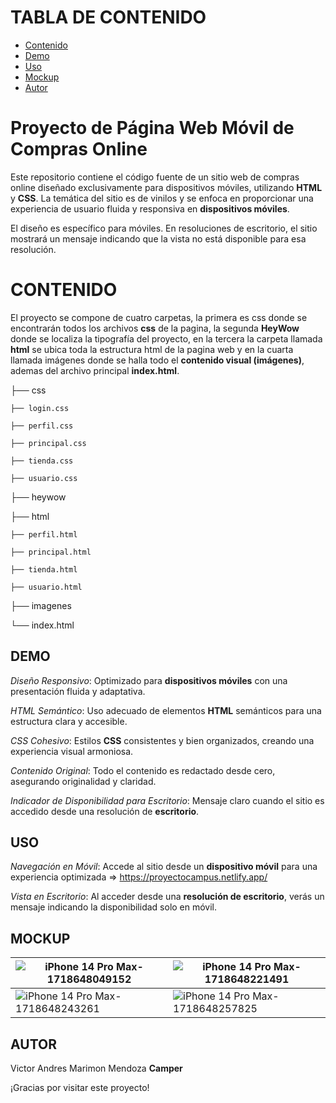 # TABLA DE CONTENIDO

- [Contenido](#CONTENIDO)
- [Demo](#DEMO)
- [Uso](#USO)
- [Mockup](#MOCKUP)
- [Autor](#AUTOR)


# Proyecto de Página Web Móvil de Compras Online

Este repositorio contiene el código fuente de un sitio web de compras online diseñado exclusivamente para dispositivos móviles, utilizando **HTML** y **CSS**. La temática del sitio es de vinilos y se enfoca en proporcionar una experiencia de usuario fluida y responsiva en **dispositivos móviles**.

El diseño es específico para móviles. En resoluciones de escritorio, el sitio mostrará un mensaje indicando que la vista no está disponible para esa resolución.


# CONTENIDO

El proyecto se compone de cuatro carpetas, la primera es css donde se encontrarán todos los archivos **css** de la pagina, la segunda **HeyWow** donde se localiza la tipografía del proyecto, en la tercera la carpeta llamada **html** se ubica toda la estructura html de la pagina web y en la cuarta llamada imágenes donde se halla todo el **contenido visual (imágenes)**, ademas del archivo principal **index.html**.

├── css 

    ├── login.css 
    
    ├── perfil.css
    
    ├── principal.css
    
    ├── tienda.css
    
    ├── usuario.css

├── heywow

├── html

    ├── perfil.html
    
    ├── principal.html
    
    ├── tienda.html
    
    ├── usuario.html

├── imagenes

└── index.html

## DEMO


*Diseño Responsivo*: 
Optimizado para **dispositivos móviles** con una presentación fluida y adaptativa.

*HTML Semántico*: 
Uso adecuado de elementos **HTML** semánticos para una estructura clara y accesible.

*CSS Cohesivo*: 
Estilos **CSS** consistentes y bien organizados, creando una experiencia visual armoniosa.

*Contenido Original*: 
Todo el contenido es redactado desde cero, asegurando originalidad y claridad.

*Indicador de Disponibilidad para Escritorio*: 
Mensaje claro cuando el sitio es accedido desde una resolución de **escritorio**.

## USO

*Navegación en Móvil*: Accede al sitio desde un **dispositivo móvil** para una experiencia optimizada => https://proyectocampus.netlify.app/

*Vista en Escritorio*: Al acceder desde una **resolución de escritorio**, verás un mensaje indicando la disponibilidad solo en móvil.

## MOCKUP

| ![iPhone 14 Pro Max-1718648049152](https://github.com/VictorMarimon/PROYECTO-FILTRO_MARIMONVICTOR_MENDOZAANDRES/assets/101603931/edad0495-28b8-42bc-abed-83dde3ca0523) | ![iPhone 14 Pro Max-1718648221491](https://github.com/VictorMarimon/PROYECTO-FILTRO_MARIMONVICTOR_MENDOZAANDRES/assets/101603931/f6f36739-bcce-4c32-9b74-b3ea960ed1f5) |
|--|--|
| ![iPhone 14 Pro Max-1718648243261](https://github.com/VictorMarimon/PROYECTO-FILTRO_MARIMONVICTOR_MENDOZAANDRES/assets/101603931/426940be-b1cb-4634-89f6-95b0ac210bbe) | ![iPhone 14 Pro Max-1718648257825](https://github.com/VictorMarimon/PROYECTO-FILTRO_MARIMONVICTOR_MENDOZAANDRES/assets/101603931/11714a58-ddd1-4588-ab1c-cbea56ae435d) |


## AUTOR

Victor Andres Marimon Mendoza **Camper**

¡Gracias por visitar este proyecto!
